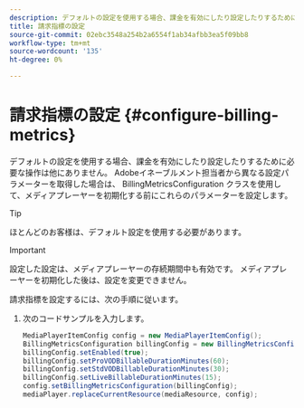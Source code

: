 ```yaml
---
description: デフォルトの設定を使用する場合、課金を有効にしたり設定したりするために必要な操作は他にありません。 Adobeイネーブルメント担当者から異なる設定パラメーターを取得した場合は、 BillingMetricsConfiguration クラスを使用して、メディアプレーヤーを初期化する前にこれらのパラメーターを設定します。
title: 請求指標の設定
source-git-commit: 02ebc3548a254b2a6554f1ab34afbb3ea5f09bb8
workflow-type: tm+mt
source-wordcount: '135'
ht-degree: 0%

---
```


# 請求指標の設定 {#configure-billing-metrics}

デフォルトの設定を使用する場合、課金を有効にしたり設定したりするために必要な操作は他にありません。 Adobeイネーブルメント担当者から異なる設定パラメーターを取得した場合は、 BillingMetricsConfiguration クラスを使用して、メディアプレーヤーを初期化する前にこれらのパラメーターを設定します。

>[!TIP]
>
>ほとんどのお客様は、デフォルト設定を使用する必要があります。

>[!IMPORTANT]
>
>設定した設定は、メディアプレーヤーの存続期間中も有効です。 メディアプレーヤーを初期化した後は、設定を変更できません。

請求指標を設定するには、次の手順に従います。

1. 次のコードサンプルを入力します。

   ```java
   MediaPlayerItemConfig config = new MediaPlayerItemConfig(); 
   BillingMetricsConfiguration billingConfig = new BillingMetricsConfiguration(); 
   billingConfig.setEnabled(true); 
   billingConfig.setProVODBillableDurationMinutes(60); 
   billingConfig.setStdVODBillableDurationMinutes(30); 
   billingConfig.setLiveBillableDurationMinutes(15); 
   config.setBillingMetricsConfiguration(billingConfig); 
   mediaPlayer.replaceCurrentResource(mediaResource, config);
   ```

